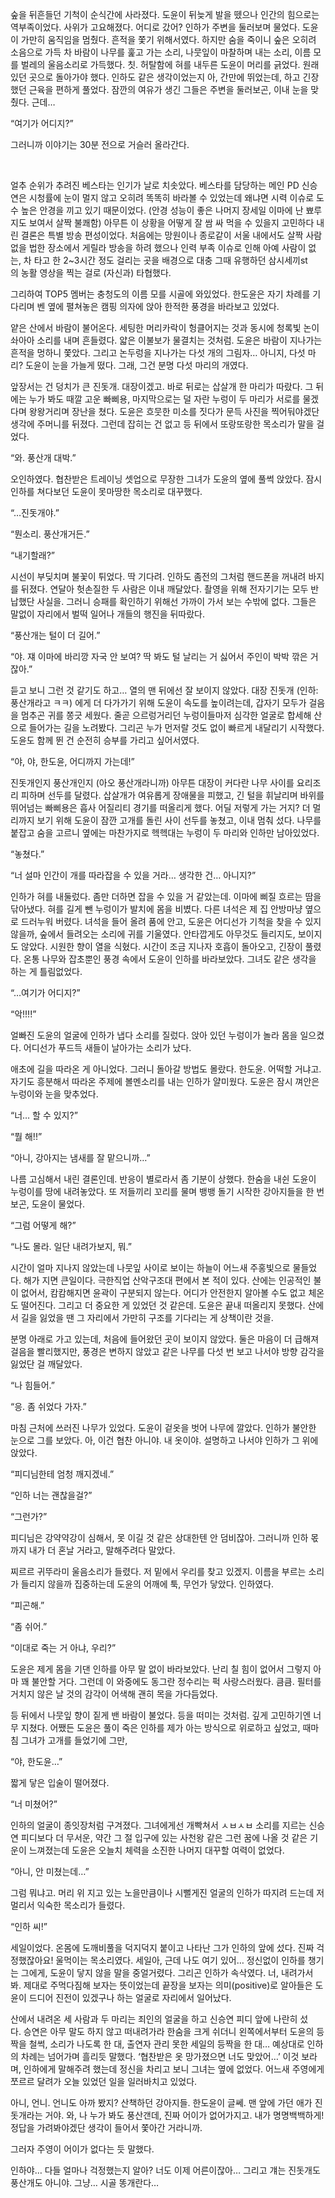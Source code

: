숲을 뒤흔들던 기척이 순식간에 사라졌다. 도윤이 뒤늦게 발을 뗐으나 인간의 힘으로는 역부족이었다. 사위가 고요해졌다. 어디로 갔어? 인하가 주변을 둘러보며 물었다. 도윤이 가만히 움직임을 멈췄다. 흔적을 쫓기 위해서였다. 하지만 숨을 죽이니 숲은 오히려 소음으로 가득 차 바람이 나무를 훑고 가는 소리, 나뭇잎이 마찰하며 내는 소리, 이름 모를 벌레의 울음소리로 가득했다. 칫. 허탈함에 혀를 내두른 도윤이 머리를 긁었다. 원래 있던 곳으로 돌아가야 했다. 인하도 같은 생각이었는지 아, 간만에 뛰었는데, 하고 긴장했던 근육을 편하게 풀었다. 잠깐의 여유가 생긴 그들은 주변을 둘러보곤, 이내 눈을 맞췄다. 근데…

“여기가 어디지?”

그러니까 이야기는 30분 전으로 거슬러 올라간다.


 
 



얼추 순위가 추려진 베스타는 인기가 날로 치솟았다. 베스타를 담당하는 메인 PD 신승연은 시청률에 눈이 멀지 않고 오히려 똑똑히 바라볼 수 있었는데 왜냐면 시력 이슈로 도수 높은 안경을 끼고 있기 때문이었다. (안경 성능이 좋은 나머지 장세일 이마에 난 뾰루지도 보여서 살짝 불쾌함) 아무튼 이 상황을 어떻게 잘 쌈 싸 먹을 수 있을지 고민하다 내린 결론은 특별 방송 편성이었다. 처음에는 망원이나 종로같이 서울 내에서도 살짝 사람 없을 법한 장소에서 게릴라 방송을 하려 했으나 인력 부족 이슈로 인해 아예 사람이 없는, 차 타고 한 2~3시간 정도 걸리는 곳을 배경으로 대충 그때 유행하던 삼시세끼st의 농활 영상을 찍는 걸로 (자신과) 타협했다.

그리하여 TOP5 멤버는 충청도의 이름 모를 시골에 와있었다. 한도윤은 자기 차례를 기다리며 벤 옆에 펼쳐놓은 캠핑 의자에 앉아 한적한 풍경을 바라보고 있었다.

얕은 산에서 바람이 불어온다. 세팅한 머리카락이 헝클어지는 것과 동시에 청록빛 논이 솨아아 소리를 내며 흔들렸다. 얇은 이불보가 물결치는 것처럼. 도윤은 바람이 지나가는 흔적을 멍하니 쫓았다. 그리고 논두렁을 지나가는 다섯 개의 그림자… 아니지, 다섯 마리? 도윤이 눈을 가늘게 떴다. 그래, 그건 분명 다섯 마리의 개였다.

앞장서는 건 덩치가 큰 진돗개. 대장이겠고. 바로 뒤로는 삽살개 한 마리가 따랐다. 그 뒤에는 누가 봐도 때깔 고운 빠삐용, 마지막으로는 덜 자란 누렁이 두 마리가 서로를 물겠다며 왕왕거리며 장난을 쳤다. 도윤은 흐뭇한 미소를 짓다가 문득 사진을 찍어둬야겠단 생각에 주머니를 뒤졌다. 그런데 잡히는 건 없고 등 뒤에서 또랑또랑한 목소리가 말을 걸었다.

“와. 풍산개 대박.”

오인하였다. 협찬받은 트레이닝 셋업으로 무장한 그녀가 도윤의 옆에 풀썩 앉았다. 잠시 인하를 쳐다보던 도윤이 못마땅한 목소리로 대꾸했다.

“…진돗개야.”

“뭔소리. 풍산개거든.”

“내기할래?”

시선이 부딪치며 불꽃이 튀었다. 딱 기다려. 인하도 좀전의 그처럼 핸드폰을 꺼내려 바지를 뒤졌다. 연달아 헛손질한 두 사람은 이내 깨달았다. 촬영을 위해 전자기기는 모두 반납했단 사실을. 그러니 승패를 확인하기 위해선 가까이 가서 보는 수밖에 없다. 그들은 말없이 자리에서 벌떡 일어나 개들의 행진을 뒤따랐다.

“풍산개는 털이 더 길어.”

“야. 쟤 이마에 바리깡 자국 안 보여? 딱 봐도 털 날리는 거 싫어서 주인이 박박 깎은 거잖아.”

듣고 보니 그런 것 같기도 하고… 열의 맨 뒤에선 잘 보이지 않았다. 대장 진돗개 (인하:풍산개라고 ㅋㅋ) 에게 더 다가가기 위해 도윤이 속도를 높이려는데, 갑자기 모두가 걸음을 멈추곤 귀를 쫑긋 세웠다. 줄곧 으르렁거리던 누렁이들마저 심각한 얼굴로 합세해 산으로 들어가는 길을 노려봤다. 그리곤 누가 먼저랄 것도 없이 빠르게 내달리기 시작했다. 도윤도 함께 뛴 건 순전히 승부를 가리고 싶어서였다.

“야, 야, 한도윤, 어디까지 가는데!”

진돗개인지 풍산개인지 (아오 풍산개라니까) 아무튼 대장이 커다란 나무 사이를 요리조리 피하며 선두를 달렸다. 삽살개가 여유롭게 장애물을 피했고, 긴 털을 휘날리며 바위를 뛰어넘는 빠삐용은 흡사 어질리티 경기를 떠올리게 했다. 어딜 저렇게 가는 거지? 더 멀리까지 보기 위해 도윤이 잠깐 고개를 돌린 사이 선두를 놓쳤고, 이내 멈춰 섰다. 나무를 붙잡고 숨을 고르니 옆에는 마찬가지로 헥헥대는 누렁이 두 마리와 인하만 남아있었다.

“놓쳤다.”

“너 설마 인간이 개를 따라잡을 수 있을 거라… 생각한 건… 아니지?”

인하가 혀를 내둘렀다. 좀만 더하면 잡을 수 있을 거 같았는데. 이마에 삐질 흐르는 땀을 닦아냈다. 혀를 길게 뺀 누렁이가 발치에 몸을 비볐다. 다른 녀석은 제 집 안방마냥 옆으로 드러누워 버렸다. 녀석을 들어 올려 품에 안고, 도윤은 어디선가 기척을 찾을 수 있지 않을까, 숲에서 들려오는 소리에 귀를 기울였다. 안타깝게도 아무것도 들리지도, 보이지도 않았다. 시원한 향이 열을 식혔다. 시간이 조금 지나자 호흡이 돌아오고, 긴장이 풀렸다. 온통 나무와 잡초뿐인 풍경 속에서 도윤이 인하를 바라보았다. 그녀도 같은 생각을 하는 게 틀림없었다.

“…여기가 어디지?”

“악!!!!”

얼빠진 도윤의 얼굴에 인하가 냅다 소리를 질렀다. 앉아 있던 누렁이가 놀라 몸을 일으켰다. 어디선가 푸드득 새들이 날아가는 소리가 났다.

애초에 길을 따라온 게 아니었다. 그러니 돌아갈 방법도 몰랐다. 한도윤. 어떡할 거냐고. 자기도 흥분해서 따라온 주제에 볼멘소리를 내는 인하가 얄미웠다. 도윤은 잠시 껴안은 누렁이와 눈을 맞추었다.

“너… 할 수 있지?”

“뭘 해!!”

“아니, 강아지는 냄새를 잘 맡으니까…”

나름 고심해서 내린 결론인데. 반응이 별로라서 좀 기분이 상했다. 한숨을 내쉰 도윤이 누렁이를 땅에 내려놓았다. 또 저들끼리 꼬리를 물며 뱅뱅 돌기 시작한 강아지들을 한 번 보곤, 도윤이 물었다.

“그럼 어떻게 해?”

“나도 몰라. 일단 내려가보지, 뭐.”

시간이 얼마 지나지 않았는데 나뭇잎 사이로 보이는 하늘이 어느새 주홍빛으로 물들었다. 해가 지면 큰일이다. 극한직업 산악구조대 편에서 본 적이 있다. 산에는 인공적인 불이 없어서, 캄캄해지면 윤곽이 구분되지 않는다. 어디가 안전한지 알아볼 수도 없고 체온도 떨어진다. 그리고 더 중요한 게 있었던 것 같은데. 도윤은 끝내 떠올리지 못했다. 산에서 길을 잃었을 땐 그 자리에서 가만히 구조를 기다리는 게 상책이란 것을.

분명 아래로 가고 있는데, 처음에 들어왔던 곳이 보이지 않았다. 둘은 마음이 더 급해져 걸음을 빨리했지만, 풍경은 변하지 않았고 같은 나무를 다섯 번 보고 나서야 방향 감각을 잃었단 걸 깨달았다.

“나 힘들어.”

“응. 좀 쉬었다 가자.”

마침 근처에 쓰러진 나무가 있었다. 도윤이 겉옷을 벗어 나무에 깔았다. 인하가 불안한 눈으로 그를 보았다. 아, 이건 협찬 아니야. 내 옷이야. 설명하고 나서야 인하가 그 위에 앉았다.

“피디님한테 엄청 깨지겠네.”

“인하 너는 괜찮을걸?”

“그런가?”

피디님은 강약약강이 심해서, 못 이길 것 같은 상대한텐 안 덤비잖아. 그러니까 인하 몫까지 내가 더 혼날 거라고, 말해주려다 말았다.

찌르르 귀뚜라미 울음소리가 들렸다. 저 밑에서 우리를 찾고 있겠지. 이름을 부르는 소리가 들리지 않을까 집중하는데 도윤의 어깨에 툭, 무언가 닿았다. 인하였다.

“피곤해.”

“좀 쉬어.”

“이대로 죽는 거 아냐, 우리?”

도윤은 제게 몸을 기댄 인하를 아무 말 없이 바라보았다. 난리 칠 힘이 없어서 그렇지 아마 꽤 불안할 거다. 그런데 이 와중에도 동그란 정수리는 퍽 사랑스러웠다. 큼큼. 필터를 거치지 않은 날 것의 감각이 어색해 괜히 목을 가다듬었다.

등 뒤에서 나뭇잎 향이 짙게 밴 바람이 불었다. 등을 떠미는 것처럼. 깊게 고민하기엔 너무 지쳤다. 어쨌든 도윤은 풀이 죽은 인하를 제가 아는 방식으로 위로하고 싶었고, 때마침 그녀가 고개를 들었기에 그만,

“야, 한도윤…”

짧게 닿은 입술이 떨어졌다.

“너 미쳤어?”

인하의 얼굴이 종잇장처럼 구겨졌다. 그녀에게선 개빡쳐서 ㅅㅂㅅㅂ 소리를 지르는 신승연 피디보다 더 무서운, 약간 그 절 입구에 있는 사천왕 같은 그런 꿈에 나올 것 같은 기운이 느껴졌는데 도윤은 오늘치 체력을 소진한 나머지 대꾸할 여력이 없었다.

“아니, 안 미쳤는데…”

그럼 뭐냐고. 머리 위 지고 있는 노을만큼이나 시뻘게진 얼굴의 인하가 따지려 드는데 저 멀리서 익숙한 목소리가 들렸다.

“인하 씨!”

세일이었다. 온몸에 도깨비풀을 덕지덕지 붙이고 나타난 그가 인하의 앞에 섰다. 진짜 걱정했잖아요! 울먹이는 목소리였다. 세일아, 근데 나도 여기 있어… 정신없이 인하를 챙기는 그에게, 도윤이 닿지 않을 말을 중얼거렸다. 그리곤 인하가 속삭였다. 너, 내려가서 봐. 제대로 주먹다짐해 보자는 뜻이었는데 끝장을 보자는 의미(positive)로 알아들은 도윤이 드디어 진전이 있겠구나 하는 얼굴로 자리에서 일어났다.

산에서 내려온 세 사람과 두 마리는 죄인의 얼굴을 하고 신승연 피디 앞에 나란히 섰다. 승연은 아무 말도 하지 않고 떠내려가라 한숨을 크게 쉬더니 왼쪽에서부터 도윤의 등짝을 철썩, 소리가 나도록 한 대, 출연자 관리 못한 세일의 등짝을 한 대… 예상대로 인하의 차례는 넘어가며 흘리듯 말했다. ‘협찬받은 옷 망가졌으면 너도 맞았어…’ 이것 보라며, 인하에게 말해주려 했는데 정신을 차리고 보니 그녀는 옆에 없었다. 어느새 주영에게 쪼르르 달려가 오늘 있었던 일을 일러바치고 있었다.

아니, 언니. 언니도 아까 봤지? 산책하던 강아지들. 한도윤이 글쎄. 맨 앞에 가던 애가 진돗개라는 거야. 와, 나 누가 봐도 풍산갠데, 진짜 어이가 없어가지고. 내가 명명백백하게! 정답을 가려봐야겠단 생각이 들어서 쫓아간 거라니까.

그러자 주영이 어이가 없다는 듯 말했다.

인하야… 다들 얼마나 걱정했는지 알아? 너도 이제 어른이잖아… 그리고 걔는 진돗개도 풍산개도 아니야. 그냥… 시골 똥개란다…




  
 
 
